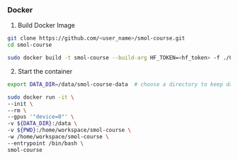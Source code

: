 ### Docker

1. Build Docker Image
```bash
git clone https://github.com/<user_name>/smol-course.git
cd smol-course

sudo docker build -t smol-course --build-arg HF_TOKEN=<hf_token> -f ./0_start_with_docker/Dockerfile .
```

2. Start the container
```bash
export DATA_DIR=/data/smol-course-data  # choose a directory to keep data in this course

sudo docker run -it \
--init \
--rm \
--gpus '"device=0"' \
-v ${DATA_DIR}:/data \
-v ${PWD}:/home/workspace/smol-course \
-w /home/workspace/smol-course \
--entrypoint /bin/bash \
smol-course
``` 